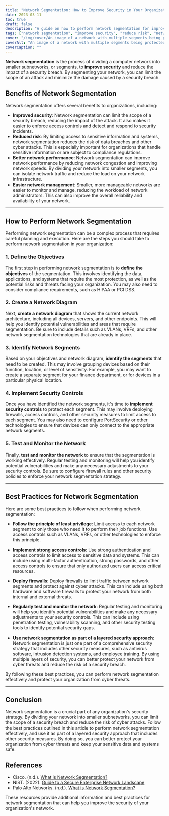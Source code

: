 ```yaml
---
title: "Network Segmentation: How to Improve Security in Your Organization"
date: 2023-03-11
toc: true
draft: false
description: "A guide on how to perform network segmentation for improved security and reduced risk in your organization."
tags: ["network segmentation", "improve security", "reduce risk", "network performance", "network management", "security controls", "firewalls", "access controls", "least privilege", "authentication", "testing", "monitoring", "cyber threats", "data breaches", "network architecture", "comprehensive security", "layered security", "vulnerabilities", "cyber attacks", "employee training"]
cover: "/img/cover/An_image_of_a_network_with_multiple_segments_being_protected.png"
coverAlt: "An image of a network with multiple segments being protected by a firewall and access control mechanisms, with a hacker outside the network trying to get in."
coverCaption: ""
---
```


**Network segmentation** is the process of dividing a computer network into smaller subnetworks, or segments, to **improve security** and reduce the impact of a security breach. By segmenting your network, you can limit the scope of an attack and minimize the damage caused by a security breach.

## Benefits of Network Segmentation

Network segmentation offers several benefits to organizations, including:

- **Improved security**: Network segmentation can limit the scope of a security breach, reducing the impact of the attack. It also makes it easier to enforce access controls and detect and respond to security incidents.
- **Reduced risk**: By limiting access to sensitive information and systems, network segmentation reduces the risk of data breaches and other cyber attacks. This is especially important for organizations that handle sensitive information or are subject to compliance regulations.
- **Better network performance**: Network segmentation can improve network performance by reducing network congestion and improving network speeds. By dividing your network into smaller segments, you can isolate network traffic and reduce the load on your network infrastructure.
- **Easier network management**: Smaller, more manageable networks are easier to monitor and manage, reducing the workload of network administrators. This can also improve the overall reliability and availability of your network.

____

## How to Perform Network Segmentation

Performing network segmentation can be a complex process that requires careful planning and execution. Here are the steps you should take to perform network segmentation in your organization:

### 1. Define the Objectives

The first step in performing network segmentation is to **define the objectives** of the segmentation. This involves identifying the data, applications, and systems that require the most protection, as well as the potential risks and threats facing your organization. You may also need to consider compliance requirements, such as HIPAA or PCI DSS.

### 2. Create a Network Diagram

Next, **create a network diagram** that shows the current network architecture, including all devices, servers, and other endpoints. This will help you identify potential vulnerabilities and areas that require segmentation. Be sure to include details such as VLANs, VRFs, and other network segmentation technologies that are already in place.

### 3. Identify Network Segments

Based on your objectives and network diagram, **identify the segments** that need to be created. This may involve grouping devices based on their function, location, or level of sensitivity. For example, you may want to create a separate segment for your finance department, or for devices in a particular physical location.

### 4. Implement Security Controls

Once you have identified the network segments, it's time to **implement security controls** to protect each segment. This may involve deploying firewalls, access controls, and other security measures to limit access to each segment. You may also need to configure PortSecurity or other technologies to ensure that devices can only connect to the appropriate network segments.

### 5. Test and Monitor the Network

Finally, **test and monitor the network** to ensure that the segmentation is working effectively. Regular testing and monitoring will help you identify potential vulnerabilities and make any necessary adjustments to your security controls. Be sure to configure firewall rules and other security policies to enforce your network segmentation strategy.

____

## Best Practices for Network Segmentation

Here are some best practices to follow when performing network segmentation:

- **Follow the principle of least privilege**: Limit access to each network segment to only those who need it to perform their job functions. Use access controls such as VLANs, VRFs, or other technologies to enforce this principle.

- **Implement strong access controls**: Use strong authentication and access controls to limit access to sensitive data and systems. This can include using multi-factor authentication, strong passwords, and other access controls to ensure that only authorized users can access critical resources.

- **Deploy firewalls**: Deploy firewalls to limit traffic between network segments and protect against cyber attacks. This can include using both hardware and software firewalls to protect your network from both internal and external threats.

- **Regularly test and monitor the network**: Regular testing and monitoring will help you identify potential vulnerabilities and make any necessary adjustments to your security controls. This can include using penetration testing, vulnerability scanning, and other security testing tools to identify potential security gaps.

- **Use network segmentation as part of a layered security approach**: Network segmentation is just one part of a comprehensive security strategy that includes other security measures, such as antivirus software, intrusion detection systems, and employee training. By using multiple layers of security, you can better protect your network from cyber threats and reduce the risk of a security breach.

By following these best practices, you can perform network segmentation effectively and protect your organization from cyber threats.

____

## Conclusion

Network segmentation is a crucial part of any organization's security strategy. By dividing your network into smaller subnetworks, you can limit the scope of a security breach and reduce the risk of cyber attacks. Follow the best practices outlined in this article to perform network segmentation effectively, and use it as part of a layered security approach that includes other security measures. By doing so, you can better protect your organization from cyber threats and keep your sensitive data and systems safe.

## References

- Cisco. (n.d.). [What is Network Segmentation?](https://www.cisco.com/c/en/us/products/security/what-is-network-segmentation.html) 
- NIST. (2022). [Guide to a Secure Enterprise Network Landscape](https://nvlpubs.nist.gov/nistpubs/SpecialPublications/NIST.SP.800-215.pdf) 
- Palo Alto Networks. (n.d.). [What is Network Segmentation?](https://www.paloaltonetworks.com/cyberpedia/what-is-network-segmentation)

These resources provide additional information and best practices for network segmentation that can help you improve the security of your organization's network.

